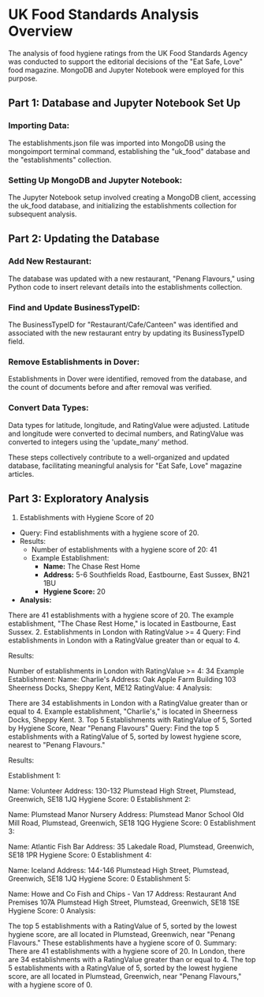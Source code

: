 # UK Food Standards Analysis Overview

The analysis of food hygiene ratings from the UK Food Standards Agency was conducted to support the editorial decisions of the "Eat Safe, Love" food magazine. MongoDB and Jupyter Notebook were employed for this purpose.

## Part 1: Database and Jupyter Notebook Set Up
### Importing Data:
The establishments.json file was imported into MongoDB using the mongoimport terminal command, establishing the "uk_food" database and the "establishments" collection.

### Setting Up MongoDB and Jupyter Notebook:
The Jupyter Notebook setup involved creating a MongoDB client, accessing the uk_food database, and initializing the establishments collection for subsequent analysis.

## Part 2: Updating the Database
### Add New Restaurant:
The database was updated with a new restaurant, "Penang Flavours," using Python code to insert relevant details into the establishments collection.

### Find and Update BusinessTypeID:
The BusinessTypeID for "Restaurant/Cafe/Canteen" was identified and associated with the new restaurant entry by updating its BusinessTypeID field.

### Remove Establishments in Dover:
Establishments in Dover were identified, removed from the database, and the count of documents before and after removal was verified.

### Convert Data Types:
Data types for latitude, longitude, and RatingValue were adjusted. Latitude and longitude were converted to decimal numbers, and RatingValue was converted to integers using the 'update_many' method.

These steps collectively contribute to a well-organized and updated database, facilitating meaningful analysis for "Eat Safe, Love" magazine articles.

## Part 3: Exploratory Analysis
1. Establishments with Hygiene Score of 20
- Query: Find establishments with a hygiene score of 20.
- Results:
   - Number of establishments with a hygiene score of 20: 41
   - Example Establishment:
      - <b>Name:</b> The Chase Rest Home
      -  <b>Address:</b> 5-6 Southfields Road, Eastbourne, East Sussex, BN21 1BU
      -  <b>Hygiene Score:</b> 20
- <b>Analysis:</b>

There are 41 establishments with a hygiene score of 20.
The example establishment, "The Chase Rest Home," is located in Eastbourne, East Sussex.
2. Establishments in London with RatingValue >= 4
Query: Find establishments in London with a RatingValue greater than or equal to 4.

Results:

Number of establishments in London with RatingValue >= 4: 34
Example Establishment:
Name: Charlie's
Address: Oak Apple Farm Building 103 Sheerness Docks, Sheppy Kent, ME12
RatingValue: 4
Analysis:

There are 34 establishments in London with a RatingValue greater than or equal to 4.
Example establishment, "Charlie's," is located in Sheerness Docks, Sheppy Kent.
3. Top 5 Establishments with RatingValue of 5, Sorted by Hygiene Score, Near "Penang Flavours"
Query: Find the top 5 establishments with a RatingValue of 5, sorted by lowest hygiene score, nearest to "Penang Flavours."

Results:

Establishment 1:

Name: Volunteer
Address: 130-132 Plumstead High Street, Plumstead, Greenwich, SE18 1JQ
Hygiene Score: 0
Establishment 2:

Name: Plumstead Manor Nursery
Address: Plumstead Manor School Old Mill Road, Plumstead, Greenwich, SE18 1QG
Hygiene Score: 0
Establishment 3:

Name: Atlantic Fish Bar
Address: 35 Lakedale Road, Plumstead, Greenwich, SE18 1PR
Hygiene Score: 0
Establishment 4:

Name: Iceland
Address: 144-146 Plumstead High Street, Plumstead, Greenwich, SE18 1JQ
Hygiene Score: 0
Establishment 5:

Name: Howe and Co Fish and Chips - Van 17
Address: Restaurant And Premises 107A Plumstead High Street, Plumstead, Greenwich, SE18 1SE
Hygiene Score: 0
Analysis:

The top 5 establishments with a RatingValue of 5, sorted by the lowest hygiene score, are all located in Plumstead, Greenwich, near "Penang Flavours."
These establishments have a hygiene score of 0.
Summary:
There are 41 establishments with a hygiene score of 20.
In London, there are 34 establishments with a RatingValue greater than or equal to 4.
The top 5 establishments with a RatingValue of 5, sorted by the lowest hygiene score, are all located in Plumstead, Greenwich, near "Penang Flavours," with a hygiene score of 0.



